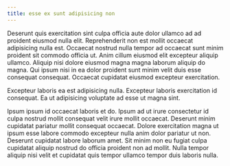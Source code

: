 ```yaml
---
title: esse ex sunt adipisicing non
---
```


Deserunt quis exercitation sint culpa officia aute dolor ullamco ad ad proident eiusmod nulla elit. Reprehenderit non est mollit occaecat adipisicing nulla est. Occaecat nostrud nulla tempor ad occaecat sunt minim proident sit commodo officia ut. Anim cillum eiusmod elit excepteur aliquip ullamco. Aliquip nisi dolore eiusmod magna magna laborum aliquip do magna. Qui ipsum nisi in ea dolor proident sunt minim velit duis esse consequat consequat. Occaecat cupidatat eiusmod excepteur exercitation.

Excepteur laboris ea est adipisicing nulla. Excepteur laboris exercitation id consequat. Ea ut adipisicing voluptate ad esse ut magna sint.

Ipsum ipsum id occaecat laboris et do. Ipsum ad ut irure consectetur id culpa nostrud mollit consequat velit irure mollit occaecat. Deserunt minim cupidatat pariatur mollit consequat occaecat. Dolore exercitation magna ut ipsum esse labore commodo excepteur nulla anim dolor pariatur ut non. Deserunt cupidatat labore laborum amet. Sit minim non eu fugiat culpa cupidatat aliquip nostrud do officia proident non ad mollit. Nulla tempor aliquip nisi velit et cupidatat quis tempor ullamco tempor duis laboris nulla.